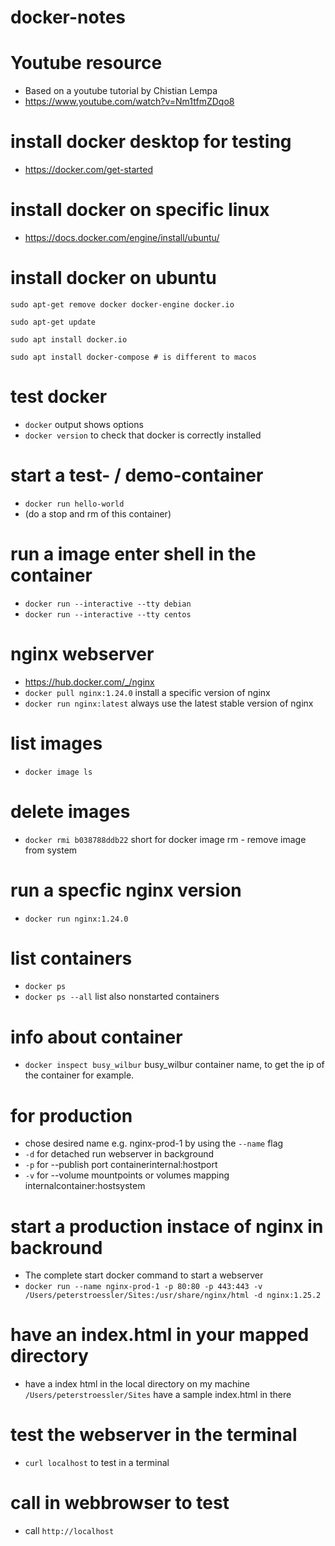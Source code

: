 # docker-notes

# Youtube resource
- Based on a youtube tutorial by Chistian Lempa
- https://www.youtube.com/watch?v=Nm1tfmZDqo8

# install docker desktop for testing
- https://docker.com/get-started

# install docker on specific linux
- https://docs.docker.com/engine/install/ubuntu/

# install docker on ubuntu

```
sudo apt-get remove docker docker-engine docker.io

sudo apt-get update

sudo apt install docker.io

sudo apt install docker-compose # is different to macos
```

# test docker
- `docker` output shows options
- `docker version` to check that docker is correctly installed

# start a test- / demo-container
- `docker run hello-world`
- (do a stop and rm of this container)

# run a image enter shell in the container
- `docker run --interactive --tty debian`
- `docker run --interactive --tty centos`

# nginx webserver
- https://hub.docker.com/_/nginx
- `docker pull nginx:1.24.0` install a specific version of nginx
- `docker run nginx:latest` always use the latest stable version of nginx

# list images
- `docker image ls`

# delete images
- `docker rmi b038788ddb22` short for docker image rm <imghash> - remove image from system

# run a specfic nginx version
- `docker run nginx:1.24.0`

# list containers
 - `docker ps`
 - `docker ps --all` list also nonstarted containers

 # info about container
 - `docker inspect busy_wilbur` busy_wilbur container name, to get the ip of the container for example.

 # for production
- chose desired name e.g. nginx-prod-1 by using the `--name` flag
- `-d` for detached run webserver in background
- `-p` for --publish port containerinternal:hostport
- `-v` for --volume mountpoints or volumes mapping internalcontainer:hostsystem

# start a production instace of nginx in backround
- The complete start docker command to start a webserver
- `docker run --name nginx-prod-1 -p 80:80 -p 443:443 -v /Users/peterstroessler/Sites:/usr/share/nginx/html -d nginx:1.25.2`

# have an index.html in your mapped directory 
- have a index html in the local directory on my machine `/Users/peterstroessler/Sites` have a sample index.html in there

# test the webserver in the terminal
- `curl localhost` to test in a terminal

# call in webbrowser to test
- call `http://localhost`